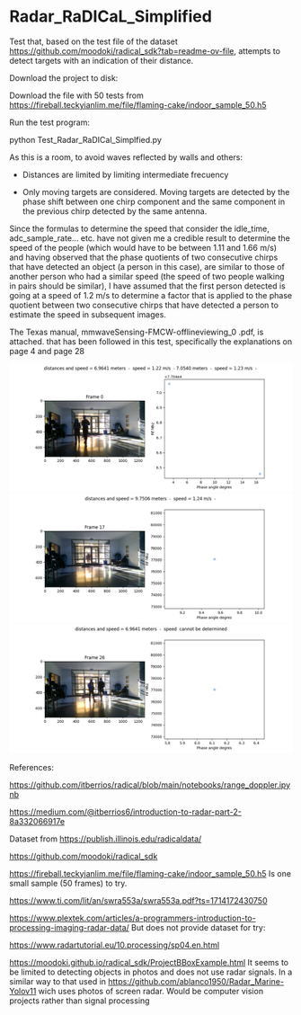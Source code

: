 # Radar_RaDICaL_Simplified
Test that, based on the test file of the dataset https://github.com/moodoki/radical_sdk?tab=readme-ov-file, attempts to detect targets with an indication of their distance.

Download the project to disk:

Download the file with 50 tests from https://fireball.teckyianlim.me/file/flaming-cake/indoor_sample_50.h5

Run the test program:

python Test_Radar_RaDICal_Simplfied.py

As this is a room, to avoid waves reflected by walls and others:

- Distances are limited  by limiting  intermediate frecuency

- Only moving targets are considered. Moving targets are detected by the phase shift between one chirp component and the same component
  in the previous chirp detected by the same antenna.

Since the formulas to determine the speed that consider the idle_time, adc_sample_rate... etc. have not given me a credible result to determine the speed of the people (which would have to be between 1.11 and 1.66 m/s) and having observed that the phase quotients of two consecutive chirps that have detected an object (a person in this case), are similar to those of another person who had a similar speed (the speed of two people walking in pairs should be similar), I have assumed that the first person detected is going at a speed of 1.2 m/s to determine a factor that is applied to the phase quotient between two consecutive chirps that have detected a person to estimate the speed in subsequent images.  

The Texas manual, mmwaveSensing-FMCW-offlineviewing_0 .pdf, is attached. that has been followed in this test, specifically the explanations on page 4 and page 28

![Fig1](https://github.com/ablanco1950/Radar_RaDICaL_Simplified/blob/main/Frame0.png)
![Fig2](https://github.com/ablanco1950/Radar_RaDICaL_Simplified/blob/main/Frame17.png)
![Fig2](https://github.com/ablanco1950/Radar_RaDICaL_Simplified/blob/main/Frame26.png)

References:

https://github.com/itberrios/radical/blob/main/notebooks/range_doppler.ipynb

https://medium.com/@itberrios6/introduction-to-radar-part-2-8a332066917e

Dataset from
https://publish.illinois.edu/radicaldata/

https://github.com/moodoki/radical_sdk


https://fireball.teckyianlim.me/file/flaming-cake/indoor_sample_50.h5
Is one small sample (50 frames) to try.

https://www.ti.com/lit/an/swra553a/swra553a.pdf?ts=1714172430750

https://www.plextek.com/articles/a-programmers-introduction-to-processing-imaging-radar-data/
But does not provide dataset for try:

https://www.radartutorial.eu/10.processing/sp04.en.html

https://moodoki.github.io/radical_sdk/ProjectBBoxExample.html
It seems to be limited to detecting objects in photos and does not use radar signals. In a similar way to that used in https://github.com/ablanco1950/Radar_Marine-Yolov11 wich uses photos of screen radar.
Would be computer vision projects rather than signal processing

